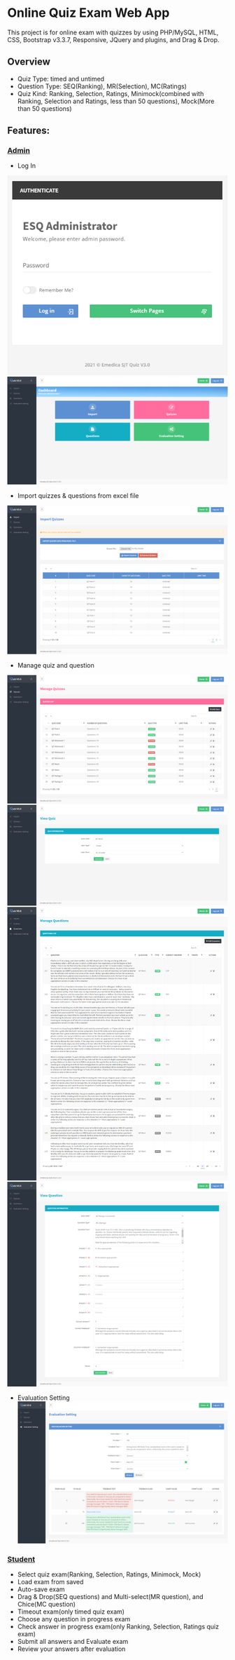 # Online Quiz Exam Web App

This project is for online exam with quizzes by using PHP/MySQL, HTML, CSS, Bootstrap v3.3.7, Responsive, JQuery and plugins, and Drag & Drop.

## Overview

- Quiz Type: timed and untimed
- Question Type: SEQ(Ranking), MR(Selection), MC(Ratings)
- Quiz Kind: Ranking, Selection, Ratings, Minimock(combined with Ranking, Selection and Ratings, less than 50 questions), Mock(More than 50 questions)

## Features:

### [Admin](http://quiz-app.groundforcetrucking.com/admin "Demo admin link")

- Log In

![](screenshots/screenshot_admin_login.png "admin login")
![](screenshots/screenshot_admin.png "admin main page")

- Import quizzes & questions from excel file

![](screenshots/screenshot_admin_import.png "admin import quizzes and questions")

- Manage quiz and question

![](screenshots/screenshot_admin_quiz_list.png "admin quiz list")
![](screenshots/screenshot_admin_quiz_edit.png "admin quiz edit")
![](screenshots/screenshot_admin_question_list.png "admin question list")
![](screenshots/screenshot_admin_question_edit.png "admin questions edit")

- Evaluation Setting
![](screenshots/screenshot_admin_eval.png "admin evaluation")

### [Student](http://quiz-app.groundforcetrucking.com/ "Demo student link")

- Select quiz exam(Ranking, Selection, Ratings, Minimock, Mock)
- Load exam from saved
- Auto-save exam
- Drag & Drop(SEQ questions) and Multi-select(MR question), and Chice(MC question)
- Timeout exam(only timed quiz exam)
- Choose any question in progress exam
- Check answer in progress exam(only Ranking, Selection, Ratings quiz exam)
- Submit all answers and Evaluate exam
- Review your answers after evaluation